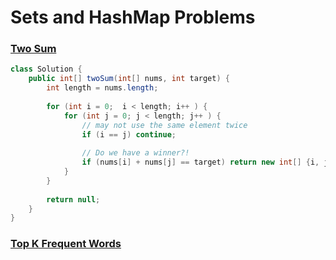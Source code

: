 # Sets and HashMap Problems

### [Two Sum](https://leetcode.com/problems/two-sum/)

```java
class Solution {
    public int[] twoSum(int[] nums, int target) {
        int length = nums.length;
        
        for (int i = 0;  i < length; i++ ) {
            for (int j = 0; j < length; j++ ) {
                // may not use the same element twice
                if (i == j) continue;
                
                // Do we have a winner?!
                if (nums[i] + nums[j] == target) return new int[] {i, j};
            }
        }
        
        return null;
    }
}
```

### [Top K Frequent Words](https://leetcode.com/problems/top-k-frequent-words/)

```java

```
